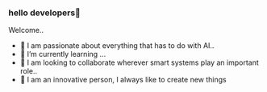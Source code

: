 ### hello developers👋

Welcome..

- 🔭 I am passionate about everything that has to do with AI..
- 🌱 I’m currently learning ...
- 👯 I am looking to collaborate wherever smart systems play an important role..
- 💬 I am an innovative person, I always like to create new things

